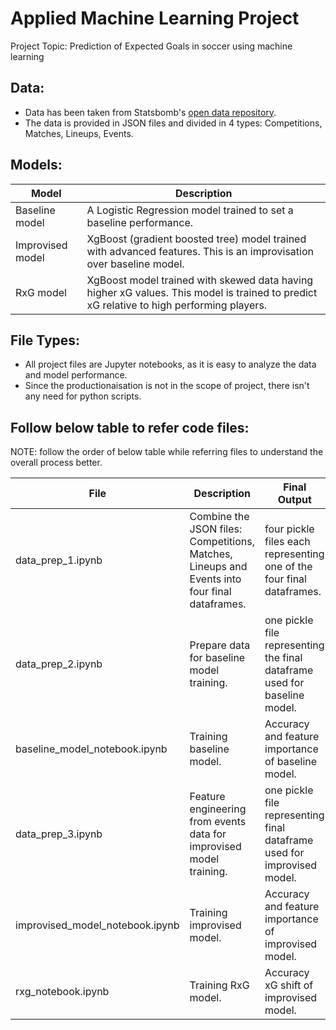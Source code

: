 # Applied Machine Learning Project

Project Topic: Prediction of Expected Goals in soccer using machine learning

## Data:
- Data has been taken from Statsbomb's [open data repository](https://github.com/statsbomb/open-data).
- The data is provided in JSON files and divided in 4 types: Competitions, Matches, Lineups, Events.

## Models:

|  Model  |  Description  | 
|  ---   |      ---      |
|Baseline model| A Logistic Regression model trained to set a baseline performance.  | 
|Improvised model | XgBoost (gradient boosted tree) model trained with advanced features. This is an improvisation over baseline model. | 
|RxG model | XgBoost model trained with skewed data having higher xG values. This model is trained to predict xG relative to high performing players. | 

## File Types:

- All project files are Jupyter notebooks, as it is easy to analyze the data and model performance.
- Since the productionaisation is not in the scope of project, there isn't any need for python scripts.

## Follow below table to refer code files:

NOTE: follow the order of below table while referring files to understand the overall process better.

|  File  |  Description  | Final Output |
|  ---   |      ---      |    ---       |
|data_prep_1.ipynb| Combine the JSON files: Competitions, Matches, Lineups and Events into four final dataframes.  | four pickle files each representing one of the four final dataframes. |
|data_prep_2.ipynb | Prepare data for baseline model training. | one pickle file representing the final dataframe used for baseline model. |
|baseline_model_notebook.ipynb | Training baseline model. | Accuracy and feature importance of baseline model. |
|data_prep_3.ipynb| Feature engineering from events data for improvised model training. | one pickle file representing final dataframe used for improvised model. |
|improvised_model_notebook.ipynb | Training improvised model. | Accuracy and feature importance of improvised model. |
|rxg_notebook.ipynb | Training RxG model. | Accuracy xG shift of improvised model. |
